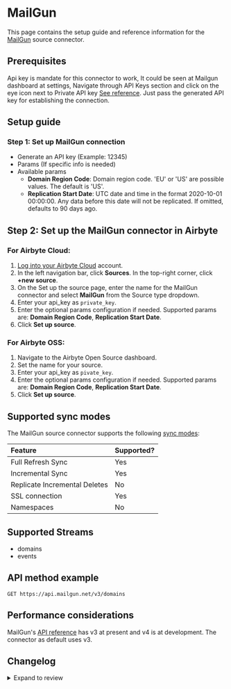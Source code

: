 # MailGun

This page contains the setup guide and reference information for the [MailGun](https://www.mailgun.com/) source connector.

## Prerequisites

Api key is mandate for this connector to work, It could be seen at Mailgun dashboard at settings, Navigate through API Keys section and click on the eye icon next to Private API key [See reference](https://documentation.mailgun.com/en/latest/api-intro.html#authentication-1).
Just pass the generated API key for establishing the connection.

## Setup guide

### Step 1: Set up MailGun connection

- Generate an API key (Example: 12345)
- Params (If specific info is needed)
- Available params
  - **Domain Region Code**: Domain region code. 'EU' or 'US' are possible values. The default is 'US'.
  - **Replication Start Date**: UTC date and time in the format 2020-10-01 00:00:00. Any data before this date will not be replicated. If omitted, defaults to 90 days ago.

## Step 2: Set up the MailGun connector in Airbyte

### For Airbyte Cloud:

1. [Log into your Airbyte Cloud](https://cloud.airbyte.com/workspaces) account.
2. In the left navigation bar, click **Sources**. In the top-right corner, click **+new source**.
3. On the Set up the source page, enter the name for the MailGun connector and select **MailGun** from the Source type dropdown.
4. Enter your api_key as `private_key`.
5. Enter the optional params configuration if needed. Supported params are: **Domain Region Code**, **Replication Start Date**.
6. Click **Set up source**.

### For Airbyte OSS:

1. Navigate to the Airbyte Open Source dashboard.
2. Set the name for your source.
3. Enter your api_key as `pivate_key`.
4. Enter the optional params configuration if needed. Supported params are: **Domain Region Code**, **Replication Start Date**.
5. Click **Set up source**.

## Supported sync modes

The MailGun source connector supports the following [sync modes](https://docs.airbyte.com/cloud/core-concepts#connection-sync-modes):

| Feature                       | Supported? |
| :---------------------------- | :--------- |
| Full Refresh Sync             | Yes        |
| Incremental Sync              | Yes        |
| Replicate Incremental Deletes | No         |
| SSL connection                | Yes        |
| Namespaces                    | No         |

## Supported Streams

- domains
- events

## API method example

`GET https://api.mailgun.net/v3/domains`

## Performance considerations

MailGun's [API reference](https://documentation.mailgun.com/en/latest/api_reference.html) has v3 at present and v4 is at development. The connector as default uses v3.

## Changelog

<details>
  <summary>Expand to review</summary>

| Version | Date       | Pull Request                                             | Subject                                                                         |
| :------ |:-----------| :------------------------------------------------------- |:--------------------------------------------------------------------------------|
| 0.3.32 | 2025-08-23 | [65321](https://github.com/airbytehq/airbyte/pull/65321) | Update dependencies |
| 0.3.31 | 2025-08-09 | [64607](https://github.com/airbytehq/airbyte/pull/64607) | Update dependencies |
| 0.3.30 | 2025-08-02 | [64265](https://github.com/airbytehq/airbyte/pull/64265) | Update dependencies |
| 0.3.29 | 2025-07-26 | [63915](https://github.com/airbytehq/airbyte/pull/63915) | Update dependencies |
| 0.3.28 | 2025-07-19 | [63508](https://github.com/airbytehq/airbyte/pull/63508) | Update dependencies |
| 0.3.27 | 2025-07-12 | [63109](https://github.com/airbytehq/airbyte/pull/63109) | Update dependencies |
| 0.3.26 | 2025-07-05 | [62570](https://github.com/airbytehq/airbyte/pull/62570) | Update dependencies |
| 0.3.25 | 2025-06-28 | [62198](https://github.com/airbytehq/airbyte/pull/62198) | Update dependencies |
| 0.3.24 | 2025-06-21 | [61848](https://github.com/airbytehq/airbyte/pull/61848) | Update dependencies |
| 0.3.23 | 2025-06-14 | [60725](https://github.com/airbytehq/airbyte/pull/60725) | Update dependencies |
| 0.3.22 | 2025-05-10 | [59896](https://github.com/airbytehq/airbyte/pull/59896) | Update dependencies |
| 0.3.21 | 2025-05-03 | [59251](https://github.com/airbytehq/airbyte/pull/59251) | Update dependencies |
| 0.3.20 | 2025-04-26 | [58768](https://github.com/airbytehq/airbyte/pull/58768) | Update dependencies |
| 0.3.19 | 2025-04-19 | [58183](https://github.com/airbytehq/airbyte/pull/58183) | Update dependencies |
| 0.3.18 | 2025-04-12 | [57752](https://github.com/airbytehq/airbyte/pull/57752) | Update dependencies |
| 0.3.17 | 2025-04-05 | [57029](https://github.com/airbytehq/airbyte/pull/57029) | Update dependencies |
| 0.3.16 | 2025-03-29 | [56670](https://github.com/airbytehq/airbyte/pull/56670) | Update dependencies |
| 0.3.15 | 2025-03-22 | [56078](https://github.com/airbytehq/airbyte/pull/56078) | Update dependencies |
| 0.3.14 | 2025-03-08 | [55465](https://github.com/airbytehq/airbyte/pull/55465) | Update dependencies |
| 0.3.13 | 2025-03-01 | [54810](https://github.com/airbytehq/airbyte/pull/54810) | Update dependencies |
| 0.3.12 | 2025-02-22 | [54297](https://github.com/airbytehq/airbyte/pull/54297) | Update dependencies |
| 0.3.11 | 2025-02-15 | [53823](https://github.com/airbytehq/airbyte/pull/53823) | Update dependencies |
| 0.3.10 | 2025-02-08 | [53258](https://github.com/airbytehq/airbyte/pull/53258) | Update dependencies |
| 0.3.9 | 2025-02-01 | [52786](https://github.com/airbytehq/airbyte/pull/52786) | Update dependencies |
| 0.3.8 | 2025-01-25 | [52284](https://github.com/airbytehq/airbyte/pull/52284) | Update dependencies |
| 0.3.7 | 2025-01-18 | [51815](https://github.com/airbytehq/airbyte/pull/51815) | Update dependencies |
| 0.3.6 | 2025-01-11 | [51144](https://github.com/airbytehq/airbyte/pull/51144) | Update dependencies |
| 0.3.5 | 2024-12-28 | [50592](https://github.com/airbytehq/airbyte/pull/50592) | Update dependencies |
| 0.3.4 | 2024-12-21 | [50128](https://github.com/airbytehq/airbyte/pull/50128) | Update dependencies |
| 0.3.3 | 2024-12-14 | [49613](https://github.com/airbytehq/airbyte/pull/49613) | Update dependencies |
| 0.3.2 | 2024-12-12 | [47680](https://github.com/airbytehq/airbyte/pull/47680) | Update dependencies |
| 0.3.1 | 2024-08-16 | [44196](https://github.com/airbytehq/airbyte/pull/44196) | Bump source-declarative-manifest version |
| 0.3.0 | 2024-08-15 | [44130](https://github.com/airbytehq/airbyte/pull/44130) | Refactor connector to manifest-only format |
| 0.2.18 | 2024-08-12 | [43923](https://github.com/airbytehq/airbyte/pull/43923) | Update dependencies |
| 0.2.17 | 2024-08-10 | [43501](https://github.com/airbytehq/airbyte/pull/43501) | Update dependencies |
| 0.2.16 | 2024-08-03 | [43098](https://github.com/airbytehq/airbyte/pull/43098) | Update dependencies |
| 0.2.15 | 2024-07-27 | [42716](https://github.com/airbytehq/airbyte/pull/42716) | Update dependencies |
| 0.2.14 | 2024-07-20 | [42241](https://github.com/airbytehq/airbyte/pull/42241) | Update dependencies |
| 0.2.13 | 2024-07-13 | [41890](https://github.com/airbytehq/airbyte/pull/41890) | Update dependencies |
| 0.2.12 | 2024-07-10 | [41582](https://github.com/airbytehq/airbyte/pull/41582) | Update dependencies |
| 0.2.11 | 2024-07-06 | [40790](https://github.com/airbytehq/airbyte/pull/40790) | Update dependencies |
| 0.2.10 | 2024-06-25 | [40491](https://github.com/airbytehq/airbyte/pull/40491) | Update dependencies |
| 0.2.9 | 2024-06-22 | [40106](https://github.com/airbytehq/airbyte/pull/40106) | Update dependencies |
| 0.2.8 | 2024-06-06 | [39229](https://github.com/airbytehq/airbyte/pull/39229) | [autopull] Upgrade base image to v1.2.2 |
| 0.2.7 | 2024-05-28 | [38176](https://github.com/airbytehq/airbyte/pull/38176) | Make connector compatible with Builder |
| 0.2.6 | 2024-05-02 | [37594](https://github.com/airbytehq/airbyte/pull/37594) | Change `last_recrods` to `last_record` |
| 0.2.5 | 2024-04-19 | [37193](https://github.com/airbytehq/airbyte/pull/37193) | Updating to 0.80.0 CDK |
| 0.2.4 | 2024-04-18 | [37193](https://github.com/airbytehq/airbyte/pull/37193) | Manage dependencies with Poetry. |
| 0.2.3 | 2024-04-15 | [37193](https://github.com/airbytehq/airbyte/pull/37193) | Base image migration: remove Dockerfile and use the python-connector-base image |
| 0.2.2 | 2024-04-12 | [37193](https://github.com/airbytehq/airbyte/pull/37193) | schema descriptions |
| 0.2.1 | 2023-10-16 | [31405](https://github.com/airbytehq/airbyte/pull/31405) | Fixed test connection failure if date field is empty |
| 0.2.0 | 2023-08-05 | [29122](https://github.com/airbytehq/airbyte/pull/29122) | Migrate to Low Code |
| 0.1.1 | 2023-02-13 | [22939](https://github.com/airbytehq/airbyte/pull/22939) | Specified date formatting in specification |
| 0.1.0 | 2021-11-09 | [8056](https://github.com/airbytehq/airbyte/pull/8056) | New Source: Mailgun |

</details>
